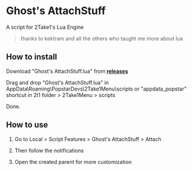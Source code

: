 # Ghost's AttachStuff
A script for 2Take1's Lua Engine
> thanks to kektram and all the others who taught me more about lua

## How to install
Download "Ghost's AttachStuff.lua" from [**releases**](https://github.com/GhustOne/AttachStuff/releases)

Drag and drop "Ghost's AttachStuff.lua" in AppData\Roaming\PopstarDevs\2Take1Menu\scripts or "appdata_popstar" shortcut in 2t1 folder > 2Take1Menu > scripts

Done.

## How to use
1. Go to Local > Script Features > Ghost's AttachStuff > Attach

2. Then follow the notifications

3. Open the created parent for more customization
